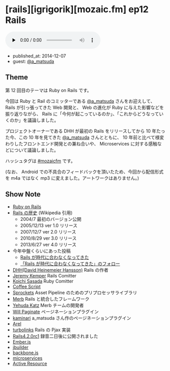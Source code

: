 # [rails][igrigorik][mozaic.fm] ep12 Rails

<audio preload="none" src="https://files.mozaic.fm/mozaic-ep12.mp3" controls></audio>

<ul class=info>
  <li>published_at: <time datetime=2014-12-07>2014-12-07</time>
  <li>guest: <a href=https://twitter.com/a_matsuda>@a_matsuda</a>
</ul>


## Theme

第 12 回目のテーマは Ruby on Rails です。

今回は Ruby と Rail のコミッターである [@a_matsuda](https://twitter.com/a_matsuda/) さんをお迎えして、 Rails が引っ張ってきた Web 開発と、 Web の進化が Ruby に与えた影響などを振り返りながら、 Rails に「今何が起こっているのか」、「これからどうなっていくのか」を議論しました。

プロジェクトオーナーである DHH が最初の Rails をリリースしてから 10 年たった今、この 10 年を見てきた [@a_matsuda](https://twitter.com/a_matsuda/) さんとともに、 10 年前と比べて様変わりしたフロントエンド開発との兼ね合いや、 Microservices に対する感触などについて議論しました。

ハッシュタグは [#mozaicfm](https://twitter.com/search?q=mozaicfm&src=hash) です。

(なお、 Android での不具合のフィードバックを頂いたため、今回から配信形式を m4a ではなく mp3 に変えました。アートワークはありません。)


## Show Note

- [Ruby on Rails](http://t.umblr.com/redirect?z=http%3A%2F%2Frubyonrails.org%2F&t=NGI3ZjQ4ZjQ2Y2UxNWFmNjU5OTE2YzUwNzM0NGIxZDY4YjYxZGM3YixMdFdhcWRlTA%3D%3D)
- [Rails の歴史](http://t.umblr.com/redirect?z=http%3A%2F%2Fja.wikipedia.org%2Fwiki%2FRuby_on_Rails&t=ODhjOWVmZWQxMGZiZTk4NDY5NTY0Njg3YTU3NjJhZmE3MWM4NGVjNSxMdFdhcWRlTA%3D%3D) (Wikipedia 引用)
  - 2004/7 最初のバージョン公開
  - 2005/12/13 ver 1.0 リリース
  - 2007/12/7  ver 2.0 リリース
  - 2010/8/29  ver 3.0 リリース
  - 2013/6/27  ver 4.0 リリース
- 今年中盤くらいにあった投稿
  - [Rails が時代に合わなくなってきた](http://t.umblr.com/redirect?z=http%3A%2F%2Fqiita.com%2Fkaiinui%2Fitems%2F2781219340d427543d08&t=ZGFjM2I5MWM0MTg0MWRjYzlkMjk0Yzk2MmM5MDUyMTVkYTFjMmFjNyxMdFdhcWRlTA%3D%3D)
  - [「Rails が時代に合わなくなってきた」のフォロー](http://t.umblr.com/redirect?z=http%3A%2F%2Fwazanova.jp%2Fitems%2F1361&t=MmZjNTBmZTI3OThiOGZjMGJiZjRjYjE0ZmFlYWM2YzU1YjI0YTA5NyxMdFdhcWRlTA%3D%3D)
- [DHH(David Heinemeier Hansson)](https://twitter.com/dhh) Rails の作者
- [Jeremy Kemper](https://twitter.com/bitsweat) Rails Comitter
- [Koichi Sasada](https://twitter.com/koichisasada) Ruby Comitter
- [Coffee Script](http://t.umblr.com/redirect?z=http%3A%2F%2Fcoffeescript.org%2F&t=NTdmNDE5M2QyNTA1YTA2YzhjYzJiOTNhZDgzMTVlZmZmNjM5ODRlOCxMdFdhcWRlTA%3D%3D)
- [Sprockets](http://t.umblr.com/redirect?z=https%3A%2F%2Fgithub.com%2Frails%2Fsprockets-rails&t=Y2U0OWE3OGRkY2NkMjQyYmU2NjYxZDg0MDVhM2FiNGNmYTEyMDhiNyxMdFdhcWRlTA%3D%3D) Asset Pipeline のためのプリプロセッサライブラリ
- [Merb](http://t.umblr.com/redirect?z=http%3A%2F%2Fwww.merbivore.com%2F&t=ZmY2NDRkODdkZDczNzkzZmE2YThiYzY4ZGU2NzkzNDMyYmUwMTMxNyxMdFdhcWRlTA%3D%3D) Rails と統合したフレームワーク
- [Yehuda Katz](https://twitter.com/wycats) Merb チームの開発者
- [Will Paginate](http://t.umblr.com/redirect?z=https%3A%2F%2Fgithub.com%2Fmislav%2Fwill_paginate&t=NGUwZTYyMmQ4NmY3YzkzMjcxNzBlNzEwYmY5ZDllYWFhYmU5ZDI2MixMdFdhcWRlTA%3D%3D) ページネーションプラグイン
- [kaminari](http://t.umblr.com/redirect?z=https%3A%2F%2Fgithub.com%2Famatsuda%2Fkaminari&t=ODA0OGY5MGEzZjZhYWQzN2E3NmU2YTE5YTFkNGM2MGY2MDczY2QwZixMdFdhcWRlTA%3D%3D) a_matsuda さん作のページネーションプラグイン
- [Arel](http://t.umblr.com/redirect?z=https%3A%2F%2Fgithub.com%2Frails%2Farel&t=ZTgxMDU3ZDY1N2E5MzE5MmEzMTljMGI1ZGE2YjE4MWNiNmEyZjQ3MSxMdFdhcWRlTA%3D%3D)
- [turbolinks](http://t.umblr.com/redirect?z=https%3A%2F%2Fgithub.com%2Frails%2Fturbolinks&t=ZmIwMTc3ZjU1MmNhZDkzMWIzNTE3YzFhNmVlYWU2MzQyZmY4OWU5OCxMdFdhcWRlTA%3D%3D) Rails の Pjax 実装
- [Rails4.2.0rc1](http://t.umblr.com/redirect?z=http%3A%2F%2Fweblog.rubyonrails.org%2F2014%2F11%2F28%2FRails-4-2-0-rc1-has-been-released%2F&t=NjFmOTgzNmM4MTZkYjMwNWM3NDhhMjU3M2QzMTJmMjQxYTNjOTM0MCxMdFdhcWRlTA%3D%3D) 録音二日後に公開されました
- [Ember.js](http://t.umblr.com/redirect?z=http%3A%2F%2Femberjs.com%2F&t=MTdlNGZkZDFiMTE0OGRlNmFlNzQ3NGMxOTVlMzBiYjQ5OTM5ZTY5ZSxMdFdhcWRlTA%3D%3D)
- [jbuilder](http://t.umblr.com/redirect?z=https%3A%2F%2Fgithub.com%2Frails%2Fjbuilder&t=NGI4ZWQxNDk0YmI2YTAxMmJiZjM4MTAwNDE1YjRlN2E2YWU3NmFiOCxMdFdhcWRlTA%3D%3D)
- [backbone.js](http://t.umblr.com/redirect?z=http%3A%2F%2Fbackbonejs.org&t=Yjg3NTExZmM4OWU5ZDZmNGY5YTVmNjM4NWIzZTk1NzVkODU1MjdhNSxMdFdhcWRlTA%3D%3D)
- [microservices](http://t.umblr.com/redirect?z=http%3A%2F%2Fmartinfowler.com%2Farticles%2Fmicroservices.html&t=MDBiYzRkZTBiM2ExMGE1ZTY2NGIwYzNlZGIyNGE2YzIxYzA3NzNkYyxMdFdhcWRlTA%3D%3D)
- [Active Resource](http://t.umblr.com/redirect?z=https%3A%2F%2Fgithub.com%2Frails%2Factiveresource&t=MjJjOWYxNWE3YTBjMzY5MjMwYjczZTRmM2U2ZWViYWU4NjkyNmIwZSxMdFdhcWRlTA%3D%3D)
